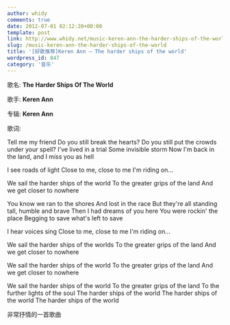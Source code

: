 ```yaml
---
author: whidy
comments: true
date: 2012-07-01 02:12:20+00:00
template: post
link: http://www.whidy.net/music-keren-ann-the-harder-ships-of-the-world.html
slug: /music-keren-ann-the-harder-ships-of-the-world
title: '[好歌推荐]Keren Ann – The harder ships of the world'
wordpress_id: 847
category: '音乐'
---
```


歌名: **The Harder Ships Of The World**

歌手: **Keren Ann**

专辑: **Keren Ann**

歌词:

Tell me my friend
Do you still break the hearts?
Do you still put the crowds under your spell?
I've lived in a trial
Some invisible storm
Now I'm back in the land, and I miss you as hell

I see roads of light
Close to me, close to me
I'm riding on...<!-- more -->

We sail the harder ships of the world
To the greater grips of the land
And we get closer to nowhere

You know we ran to the shores
And lost in the race
But they're all standing tall, humble and brave
Then I had dreams of you here
You were rockin' the place
Begging to save what's left to save

I hear voices sing
Close to me, close to me
I'm riding on...

We sail the harder ships of the worlds
To the greater grips of the land
And we get closer to nowhere

We sail the harder ships of the world
To the greater grips of the land
And we get closer to nowhere

We sail the harder ships of the world
To the greater grips of the land
To the further lights of the soul
The harder ships of the world
The harder ships of the world
The harder ships of the world

非常抒情的一首歌曲


